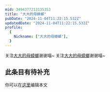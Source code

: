 ```yaml
---
mid: 3494377213135353
title: "大大的母蟑螂"
pubDate: "2024-11-04T11:22:15.532Z"
updatedDate: "2024-11-04T11:22:15.532Z"
profile:
  {
    Nickname: ["大大的母蟑螂"],
  }
---
```


关注[大大的母蟑螂](https://space.bilibili.com/3494377213135353)谢谢喵~ 关注[大大的母蟑螂](https://space.bilibili.com/3494377213135353)谢谢喵~

## 此条目有待补充
你可以在[这里](https://github.com/Yuhanawa/VTuber.ICU-Content/edit/master/v/大大的母蟑螂/index.md)编辑本文

